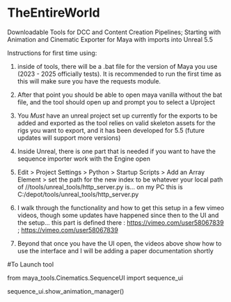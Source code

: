 # TheEntireWorld
Downloadable Tools for DCC and Content Creation Pipelines; Starting with Animation and Cinematic Exporter for Maya with imports into Unreal 5.5

Instructions for first time using:

1. inside of tools, there will be a .bat file for the version of Maya you use (2023 - 2025 officially tests). It is recommended to run the first time as this will make sure you have the requests module.
   
2. After that point you should be able to open maya vanilla without the bat file, and the tool should open up and prompt you to select a Uproject

3. You *Must* have an unreal project set up currently for the exports to be added and exported as the tool relies on valid skeleton assets for the rigs you want to export, and it has been developed for 5.5 (future updates will support more versions)

4. Inside Unreal, there is one part that is needed if you want to have the sequence importer work with the Engine open
  
5. Edit > Project Settings > Python > Startup Scripts > Add an Array Element > set the path for the new index to be whatever your local path of  //tools/unreal_tools/http_server.py is... on my PC this is C:/depot/tools/unreal_tools/http_server.py
   
6. I walk through the functionality and how to get this setup in a few vimeo videos, though some updates have happened since then to the UI and the setup... this part is defined there : https://vimeo.com/user58067839 ; https://vimeo.com/user58067839

7. Beyond that once you have the UI open, the videos above show how to use the interface and I will be adding a paper documentation shortly

#To Launch tool

from maya_tools.Cinematics.SequenceUI import sequence_ui

sequence_ui.show_animation_manager()


